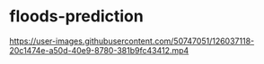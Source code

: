 # floods-prediction




https://user-images.githubusercontent.com/50747051/126037118-20c1474e-a50d-40e9-8780-381b9fc43412.mp4




